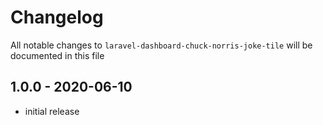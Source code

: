 # Changelog

All notable changes to `laravel-dashboard-chuck-norris-joke-tile` will be documented in this file

## 1.0.0 - 2020-06-10

- initial release
